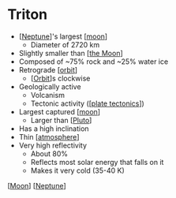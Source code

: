 # Triton

- [[Neptune]]'s largest [[moon]]
  - Diameter of 2720 km
- Slightly smaller than [[the Moon]]
- Composed of ~75% rock and ~25% water ice
- Retrograde [[orbit]]
  - [[Orbit]]s clockwise
- Geologically active
  - Volcanism
  - Tectonic activity ([[plate tectonics]])
- Largest captured [[moon]]
  - Larger than [[Pluto]]
- Has a high inclination
- Thin [[atmosphere]]
- Very high reflectivity
  - About 80%
  - Reflects most solar energy that falls on it
  - Makes it very cold (35-40 K)

[[Moon]] [[Neptune]]

[//begin]: # "Autogenerated link references for markdown compatibility"
[Neptune]: neptune "Neptune ♆"
[moon]: moon "Moon"
[the Moon]: the-moon "The Moon"
[orbit]: orbit "Orbit"
[Orbit]: orbit "Orbit"
[plate tectonics]: plate-tectonics "Plate Tectonics"
[moon]: moon "Moon"
[Pluto]: pluto "Pluto"
[atmosphere]: atmosphere "Atmosphere"
[Moon]: moon "Moon"
[Neptune]: neptune "Neptune ♆"
[//end]: # "Autogenerated link references"